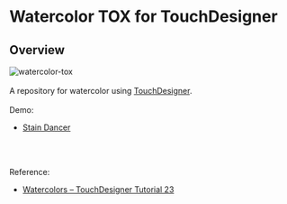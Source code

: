 # Watercolor TOX for TouchDesigner
## Overview

![watercolor-tox](https://github.com/FollowTheDarkside/td-watercolor/assets/9309605/7ac1ac2a-86ca-42ba-a82c-75345f9b4fe8)
<br>
<br>
A repository for watercolor using [TouchDesigner](https://derivative.ca/).
<br>
<br>
Demo:
- [Stain Dancer](https://youtu.be/OH6JSa0GHjc)
<br>
<br>

Reference:
- [Watercolors – TouchDesigner Tutorial 23](https://youtu.be/0nI8V7XZ7yk?si=V7A3QYoWO1_62OWR)